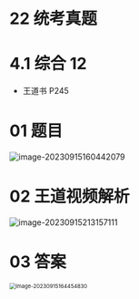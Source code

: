 # 22 统考真题



# 4.1 综合 12

* 王道书 P245



# 01 题目

<img src="https://cvp.oss-cn-shanghai.aliyuncs.com/picgo/202309151604186.png" alt="image-20230915160442079"  />



# 02 王道视频解析

![image-20230915213157111](https://cvp.oss-cn-shanghai.aliyuncs.com/picgo/202309152131574.png)



# 03 答案

<img src="https://cvp.oss-cn-shanghai.aliyuncs.com/picgo/202309151644916.png" alt="image-20230915164454830" style="zoom: 67%;" />